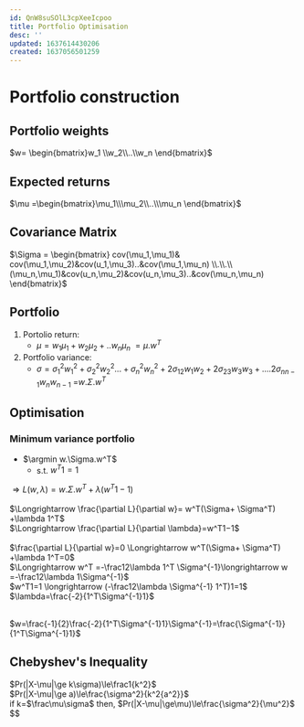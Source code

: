 ```yaml
---
id: QnW8suSOlL3cpXeeIcpoo
title: Portfolio Optimisation
desc: ''
updated: 1637614430206
created: 1637056501259
---
```

# Portfolio construction
## Portfolio weights
$w= \begin{bmatrix}w_1 \\w_2\\..\\w_n \end{bmatrix}$
## Expected returns
$\mu =\begin{bmatrix}\mu_1\\\mu_2\\..\\\mu_n \end{bmatrix}$
## Covariance Matrix
$\Sigma = \begin{bmatrix}
cov(\mu_1,\mu_1)& cov(\mu_1,\mu_2)&cov(u_1,\mu_3)..&cov(\mu_1,\mu_n)
\\.\\.\\
(\mu_n,\mu_1)&cov(u_n,\mu_2)&cov(u_n,\mu_3)..&cov(\mu_n,\mu_n)
\end{bmatrix}$


## Portfolio
1. Portolio return: 
    * $\mu=w_1\mu_1 + w_2\mu_2 +.. w_n\mu_n$
     $=\mu.w^T$
2. Portfolio variance:
    * $\sigma = \sigma_1^2w_1^2 +\sigma_2^2w_2^2... +\sigma_n^2w_n^2  +2\sigma_{12}w_1w_2 +2\sigma_{23}w_3w_3 + ....2\sigma_{nn-1}w_nw_{n-1}$ =$w.\Sigma.w^T$


## Optimisation
### Minimum variance portfolio
* $\argmin w.\Sigma.w^T$
    * s.t. $w^{T}1=1$

$\Longrightarrow L(w,\lambda)= w.\Sigma.w^T + \lambda(w^{T}1-1)$
<br><br>
$\Longrightarrow \frac{\partial L}{\partial w}= w^T(\Sigma+ \Sigma^T) +\lambda 1^T$
<br>
$\Longrightarrow \frac{\partial L}{\partial \lambda}=w^T1−1$
<br><br>
$\frac{\partial L}{\partial w}=0 \Longrightarrow w^T(\Sigma+ \Sigma^T) +\lambda 1^T=0$ <br>
$\Longrightarrow w^T =-\frac12\lambda 1^T \Sigma^{-1}\longrightarrow w =-\frac12\lambda 1\Sigma^{-1}$
<br>
$w^T1=1 \longrightarrow (-\frac12\lambda \Sigma^{-1} 1^T)1=1$ <br>
$\lambda=\frac{-2}{1^T\Sigma^{-1}1}$<br><br>

$w=\frac{-1}{2}\frac{-2}{1^T\Sigma^{-1}1}\Sigma^{-1}=\frac{\Sigma^{-1}}{1^T\Sigma^{-1}1}$






## Chebyshev's Inequality
$Pr(|X-\mu|\ge k\sigma)\le\frac1{k^2}$<br>
$Pr(|X-\mu|\ge a)\le\frac{\sigma^2}{k^2{a^2}}$<br>
if k=$\frac\mu\sigma$ then, $Pr(|X-\mu|\ge\mu)\le\frac{\sigma^2}{\mu^2}$<br>
$$